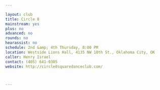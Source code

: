 ```yaml
---

layout: club
title: Circle 8
mainstream: yes
plus: no
advanced: no
rounds: no
hearassist: no
schedule: 2nd &amp; 4th Thursday, 8:00 PM
location: Westside Lions Hall, 4135 NW 10th St., Oklahoma City, OK
caller: Henry Israel
contact: (405) 641-0305
website: http://circle8squaredanceclub.com/



---
```


